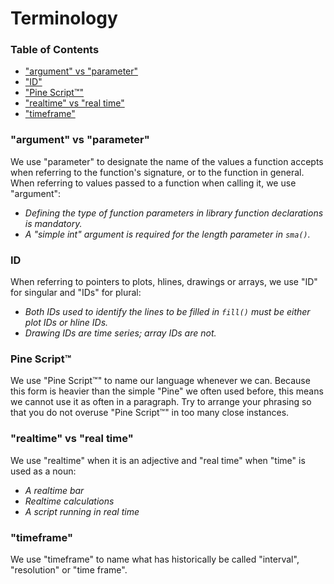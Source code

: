 # Terminology



### Table of Contents

- ["argument" vs "parameter"](#argument-vs-parameter)
- ["ID"](#id)
- ["Pine Script™"](#pine-script)
- ["realtime" vs "real time"](#realtime-vs-real-time)
- ["timeframe"](#timeframe)



### "argument" vs "parameter"
We use "parameter" to designate the name of the values a function accepts when referring to the function's signature, or to the function in general. 
When referring to values passed to a function when calling it, we use "argument":
- *Defining the type of function parameters in library function declarations is mandatory.*
- *A "simple int" argument is required for the length parameter in ``sma()``.*

### ID
When referring to pointers to plots, hlines, drawings or arrays, we use "ID" for singular and "IDs" for plural:
- *Both IDs used to identify the lines to be filled in ``fill()`` must be either plot IDs or hline IDs.*
- *Drawing IDs are time series; array IDs are not.*

### Pine Script™
We use "Pine Script™" to name our language whenever we can. Because this form is heavier than the simple "Pine" we often used before, this means we cannot use it as often in a paragraph. Try to arrange your phrasing so that you do not overuse "Pine Script™" in too many close instances.

### "realtime" vs "real time"
We use "realtime" when it is an adjective and "real time" when "time" is used as a noun:
- *A realtime bar*
- *Realtime calculations*
- *A script running in real time*

### "timeframe"
We use "timeframe" to name what has historically be called "interval", "resolution" or "time frame".
